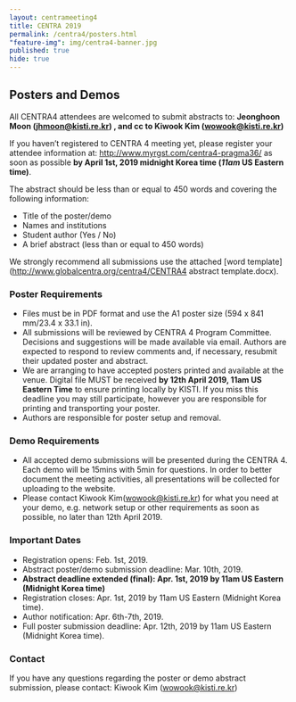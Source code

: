 ```yaml
---
layout: centrameeting4
title: CENTRA 2019
permalink: /centra4/posters.html
"feature-img": img/centra4-banner.jpg
published: true
hide: true
---
```

## Posters and Demos

All CENTRA4 attendees are welcomed to submit abstracts to:
**Jeonghoon Moon (jhmoon@kisti.re.kr) , and cc to Kiwook Kim (wowook@kisti.re.kr)**

If you haven’t registered to CENTRA 4 meeting yet, please register your attendee information at:
http://www.myrgst.com/centra4-pragma36/ as soon as possible **by April 1st, 2019 midnight Korea time (*11am* US Eastern time)**.

The abstract should be less than or equal to 450 words and covering the following information:

- Title of the poster/demo
- Names and institutions
- Student author (Yes / No)
- A brief abstract (less than or equal to 450 words)

We strongly recommend all submissions use the attached [word template](http://www.globalcentra.org/centra4/CENTRA4 abstract template.docx).


### Poster Requirements

- Files must be in PDF format and use the A1 poster size (594 x 841 mm/23.4 x 33.1 in).
- All submissions will be reviewed by CENTRA 4 Program Committee. Decisions and suggestions will be made available via email. Authors are expected to respond to review comments and, if necessary, resubmit their updated poster and abstract.
- We are arranging to have accepted posters printed and available at the venue. Digital file MUST be received **by 12th April 2019, 11am US Eastern Time** to ensure printing locally by KISTI. If you miss this deadline you may still participate, however you are responsible for printing and transporting your poster.
- Authors are responsible for poster setup and removal.


### Demo Requirements

- All accepted demo submissions will be presented during the CENTRA 4. Each demo will be 15mins with 5min for questions. In order to better document the meeting activities, all presentations will be collected for uploading to the website.
- Please contact Kiwook Kim(wowook@kisti.re.kr) for what you need at your demo, e.g. network setup or other requirements as soon as possible, no later than 12th April 2019.



### Important Dates
 - Registration opens: Feb. 1st, 2019.
 - Abstract poster/demo submission deadline: Mar. 10th, 2019.
 - **Abstract deadline extended (final): Apr. 1st, 2019 by 11am US Eastern (Midnight Korea time)**
 - Registration closes: Apr. 1st, 2019 by 11am US Eastern (Midnight Korea time).
 - Author notification: Apr. 6th-7th, 2019.
 - Full poster submission deadline: Apr. 12th, 2019 by 11am US Eastern (Midnight Korea time).


### Contact
If you have any questions regarding the poster or demo abstract submission, please contact:
Kiwook Kim (wowook@kisti.re.kr)


